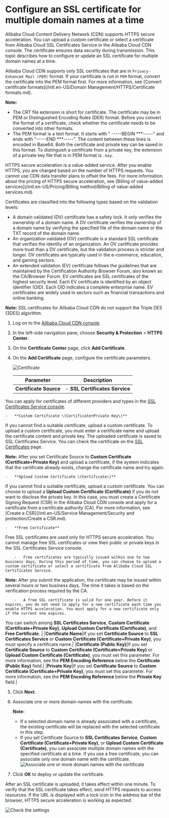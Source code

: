 # Configure an SSL certificate for multiple domain names at a time

Alibaba Cloud Content Delivery Network \(CDN\) supports HTTPS secure acceleration. You can upload a custom certificate or select a certificate from Alibaba Cloud SSL Certificates Service in the Alibaba Cloud CDN console. The certificate ensures data security during transmission. This topic describes how to configure or update an SSL certificate for multiple domain names at a time.

Alibaba Cloud CDN supports only SSL certificates that are in `Privacy-Enhanced Mail (PEM)` format. If your certificate is not in `PEM` format, convert the certificate into the PEM format first. For more information, see [Convert certificate formats](/intl.en-US/Domain Management/HTTPS/Certificate formats.md).

**Note:**

-   The CRT file extension is short for certificate. The certificate may be in PEM or Distinguished Encoding Rules \(DER\) format. Before you convert the format of a certificate, check whether the certificate needs to be converted into other formats.
-   The PEM format is a text format. It starts with " -----BEGIN \*\*\*-----" and ends with "-----END \*\*\*-----". The content between these lines is encoded in Base64. Both the certificate and private key can be saved in this format. To distinguish a certificate from a private key, the extension of a private key file that is in PEM format is `.key`.

HTTPS secure acceleration is a value-added service. After you enable HTTPS, you are charged based on the number of HTTPS requests. You cannot use CDN data transfer plans to offset the fees. For more information about the pricing of HTTPS secure acceleration, see [Billing of value-added services](/intl.en-US/Pricing/Billing method/Billing of value-added services.md).

Certificates are classified into the following types based on the validation levels:

-   A domain validated \(DV\) certificate has a safety lock. It only verifies the ownership of a domain name. A DV certificate verifies the ownership of a domain name by verifying the specified file of the domain name or the TXT record of the domain name.
-   An organization validated \(OV\) certificate is a standard SSL certificate that verifies the identity of an organization. An OV certificate provides more trust than a DV certificate, but the validation process is stricter and longer. OV certificates are typically used in the e-commerce, education, and gaming sectors.
-   An extended validation \(EV\) certificate follows the guidelines that are maintained by the Certification Authority Browser Forum, also known as the CA/Browser Forum. EV certificates are SSL certificates of the highest security level. Each EV certificate is identified by an object identifier \(OID\). Each OID indicates a complete enterprise name. EV certificates are widely used in sectors such as financial transactions and online banking.

**Note:** SSL certificates for Alibaba Cloud CDN do not support the Triple DES \(3DES\) algorithm.

1.  Log on to the [Alibaba Cloud CDN console](https://cdn.console.aliyun.com).

2.  In the left-side navigation pane, choose **Security & Protection** \> **HTTPS Center**.

3.  On the **Certificate Center** page, click **Add Certificate**.

4.  On the **Add Certificate** page, configure the certificate parameters.

    ![Certificate](https://static-aliyun-doc.oss-accelerate.aliyuncs.com/assets/img/en-US/8707454061/p93743.png)

    |Parameter|Description|
    |---------|-----------|
    |**Certificate Source**|    -   **SSL Certificates Service**

You can apply for certificates of different providers and types in the [SSL Certificates Service console](https://yundun.console.aliyun.com/?spm=5176.8232292.domaindetail.24.9498142fSMfoJd&p=cas#/cas/home).

    -   **Custom Certificate \(Certificate+Private Key\)**

If you cannot find a suitable certificate, upload a custom certificate. To upload a custom certificate, you must enter a certificate name and upload the certificate content and private key. The uploaded certificate is saved to SSL Certificates Service. You can check the certificate on the [SSL Certificates](https://yundun.console.aliyun.com/?spm=5176.2020520110.all.12.16df56a1u1IhI6&p=cas#/cas/home) page.

**Note:** After you set Certificate Source to **Custom Certificate \(Certificate+Private Key\)** and upload a certificate, if the system indicates that the certificate already exists, change the certificate name and try again.

    -   **Upload Custom Certificate \(Certificate\)**

If you cannot find a suitable certificate, upload a custom certificate. You can choose to upload a **Upload Custom Certificate \(Certificate\)** if you do not want to disclose the private key. In this case, you must create a Certificate Signing Request \(CSR\) in the Alibaba Cloud CDN console and apply for a certificate from a certificate authority \(CA\). For more information, see [Create a CSR](/intl.en-US/Service Management/Security and protection/Create a CSR.md).

    -   **Free Certificate**

Free SSL certificates are used only for HTTPS secure acceleration. You cannot manage free SSL certificates or view their public or private keys in the SSL Certificates Service console.

        -   Free certificates are typically issued within one to two business days. During this period of time, you can choose to upload a custom certificate or select a certificate from Alibaba Cloud SSL Certificates Service.

**Note:** After you submit the application, the certificate may be issued within several hours or two business days. The time it takes is based on the verification process required by the CA.

        -   A free SSL certificate is valid for one year. Before it expires, you do not need to apply for a new certificate each time you enable HTTPS acceleration. You must apply for a new certificate only if the current one expires.
You can switch among **SSL Certificates Service**, **Custom Certificate \(Certificate+Private Key\)**, **Upload Custom Certificate \(Certificate\)**, and **Free Certificate**. |
    |**Certificate Name**|If you set **Certificate Source** to **SSL Certificates Service** or **Custom Certificate \(Certificate+Private Key\)**, you must specify a certificate name.|
    |**Certificate \(Public Key\)**|If you set **Certificate Source** to **Custom Certificate \(Certificate+Private Key\)** or **Upload Custom Certificate \(Certificate\)**, you must set this parameter. For more information, see the **PEM Encoding Reference** below the **Certificate \(Public Key\)** field.|
    |**Private Key**|If you set **Certificate Source** to **Custom Certificate \(Certificate+Private Key\)**, you must set this parameter. For more information, see the **PEM Encoding Reference** below the **Private Key** field.|

5.  Click **Next**.

6.  Associate one or more domain names with the certificate.

    **Note:**

    -   If a selected domain name is already associated with a certificate, the existing certificate will be replaced with the selected certificate in this step.
    -   If you set Certificate Source to **SSL Certificates Service**, **Custom Certificate \(Certificate+Private Key\)**, or **Upload Custom Certificate \(Certificate\)**, you can associate multiple domain names with the specified certificate at a time. If you use a free certificate, you can associate only one domain name with the certificate.
    ![Associate one or more domain names with the certificate](https://static-aliyun-doc.oss-accelerate.aliyuncs.com/assets/img/en-US/4119438951/p53679.png)

7.  Click **OK** to deploy or update the certificate.


After an SSL certificate is uploaded, it takes effect within one minute. To verify that the SSL certificate takes effect, send HTTPS requests to access resources. If the URL is displayed with a lock icon in the address bar of the browser, HTTPS secure acceleration is working as expected.

![Check the settings](https://static-aliyun-doc.oss-accelerate.aliyuncs.com/assets/img/en-US/7946219951/p3701.png)

